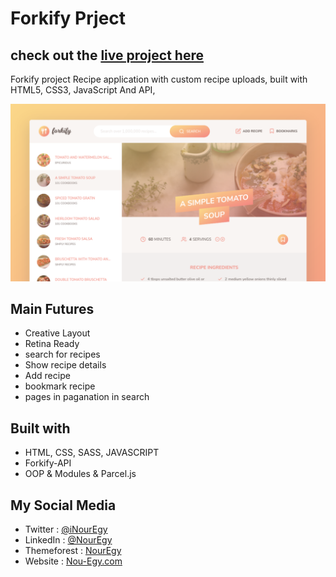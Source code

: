 # Forkify Prject

## check out the <a href="https://forkify-nouregy.netlify.app/" target="_blank">live project here</a>

Forkify project Recipe application with custom recipe uploads, built with HTML5, CSS3, JavaScript And API,

<img src="./src/img/forkify-app-NourEgy-screenshot.png" alt="img">

<h2>Main Futures</h2>
<ul>
  <li>Creative Layout</li>
  <li>Retina Ready</li>
  <li>search for recipes</li>
  <li>Show recipe details</li>
  <li>Add recipe</li>
  <li>bookmark recipe</li>
  <li>pages in paganation in search</li>
</ul>

<h2>Built with</h2>
<ul>
  <li>HTML, CSS, SASS, JAVASCRIPT</li>
  <li>Forkify-API</li>
  <li>OOP &  Modules & Parcel.js</li>
</ul>

<h2>My Social Media</h2>
<ul>
    <li>Twitter : <a href="https://twitter.com/iNourEgy" target="_blank">@iNourEgy</a></li>
    <li>LinkedIn : <a href="https://www.linkedin.com/in/nouregy/" target="_blank">@NourEgy</a></li>
    <li>Themeforest : <a href="https://themeforest.net/user/nouregy" target="_blank">NourEgy</a></li>
    <li>Website : <a href="https://nour-egy.com/" target="_blank">Nou-Egy.com</a></li>
</ul>
